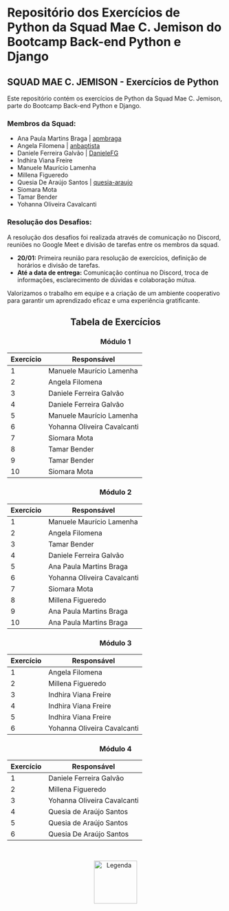 # Repositório dos Exercícios de Python da Squad Mae C. Jemison do Bootcamp Back-end Python e Django

## SQUAD MAE C. JEMISON - Exercícios de Python

Este repositório contém os exercícios de Python da Squad Mae C. Jemison, parte do Bootcamp Back-end Python e Django.

### Membros da Squad:

- Ana Paula Martins Braga | [apmbraga](https://github.com/apmbraga)
- Angela Filomena | [anbaptista](https://github.com/anbaptista/)
- Daniele Ferreira Galvão | [DanieleFG](https://github.com/DanieleFG)
- Indhira Viana Freire
- Manuele Maurício Lamenha
- Millena Figueredo
- Quesia De Araújo Santos | [quesia-araujo](https://github.com/quesia-araujo)
- Siomara Mota
- Tamar Bender
- Yohanna Oliveira Cavalcanti

### Resolução dos Desafios:

A resolução dos desafios foi realizada através de comunicação no Discord, reuniões no Google Meet e divisão de tarefas entre os membros da squad.

- **20/01:** Primeira reunião para resolução de exercícios, definição de horários e divisão de tarefas.
- **Até a data de entrega:** Comunicação contínua no Discord, troca de informações, esclarecimento de dúvidas e colaboração mútua.

Valorizamos o trabalho em equipe e a criação de um ambiente cooperativo para garantir um aprendizado eficaz e uma experiência gratificante.

<div align="center">

## Tabela de Exercícios

### Módulo 1

| Exercício | Responsável                 |
| --------- | --------------------------- |
| 1         | Manuele Maurício Lamenha    |
| 2         | Angela Filomena             |
| 3         | Daniele Ferreira Galvão     |
| 4         | Daniele Ferreira Galvão     |
| 5         | Manuele Maurício Lamenha    |
| 6         | Yohanna Oliveira Cavalcanti |
| 7         | Siomara Mota                |
| 8         | Tamar Bender                |
| 9         | Tamar Bender                |
| 10        | Siomara Mota                |

### Módulo 2

| Exercício | Responsável                 |
| --------- | --------------------------- |
| 1         | Manuele Maurício Lamenha    |
| 2         | Angela Filomena             |
| 3         | Tamar Bender                |
| 4         | Daniele Ferreira Galvão     |
| 5         | Ana Paula Martins Braga     |
| 6         | Yohanna Oliveira Cavalcanti |
| 7         | Siomara Mota                |
| 8         | Millena Figueredo           |
| 9         | Ana Paula Martins Braga     |
| 10        | Ana Paula Martins Braga     |

### Módulo 3

| Exercício | Responsável                 |
| --------- | --------------------------- |
| 1         | Angela Filomena             |
| 2         | Millena Figueredo           |
| 3         | Indhira Viana Freire        |
| 4         | Indhira Viana Freire        |
| 5         | Indhira Viana Freire        |
| 6         | Yohanna Oliveira Cavalcanti |

### Módulo 4

| Exercício | Responsável                 |
| --------- | --------------------------- |
| 1         | Daniele Ferreira Galvão     |
| 2         | Millena Figueredo           |
| 3         | Yohanna Oliveira Cavalcanti |
| 4         | Quesia de Araújo Santos     |
| 5         | Quesia de Araújo Santos     |
| 6         | Quesia De Araújo Santos     |

</div>
</br>

<p align="center">
    <img src="https://cdn-images-1.medium.com/v2/resize:fit:1200/1*B8rGvo7fJ7qL4uFJ_II_-w.png" alt="Legenda" width="100"/>
</p>
